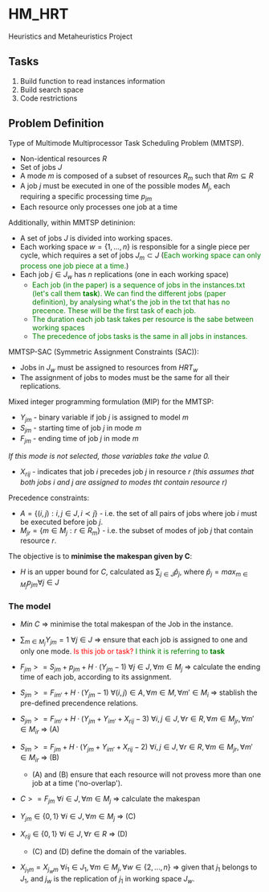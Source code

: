 # HM_HRT

<style>
r { color: Red }
b { color: Blue }
g { color: Green }
</style>

Heuristics and Metaheuristics Project

## Tasks

1. Build function to read instances information
2. Build search space
3. Code restrictions

## Problem Definition

Type of Multimode Multiprocessor Task Scheduling Problem (MMTSP).

- Non-identical resources $R$
- Set of jobs $J$
- A mode $m$ is composed of a subset of resources $R_m$ such that $Rm \subseteq R$
- A job $j$ must be executed in one of the possible modes $M_j$, each requiring a specific processing time $p_{jm}$
- Each resource only processes one job at a time

Additionally, within MMTSP detininion:

- A set of jobs $J$ is divided into working spaces.
- Each working space $w=\{1, ..., n\}$ is responsible for a single piece per cycle, which requires a set of jobs $J_m \subset J$ (<g>Each working space can only process one job piece at a time.</g>)
- Each job $j \in J_w$ has $n$ replications (one in each working space)
  - <g>Each job (in the paper) is a sequence of jobs in the instances.txt (let's call them **task**). We can find the different jobs (paper definition), by analysing what's the job in the txt that has no precence. These will be the first task of each job.</g>
  - <g>The duration each job task takes per resource is the sabe between working spaces</g>
  - <g>The precedence of jobs tasks is the same in all jobs in instances.</g>

MMTSP-SAC (Symmetric Assignment Constraints (SAC)):

- Jobs in $J_w$ must be assigned to resources from $HRT_w$
- The assignment of jobs to modes must be the same for all their replications.

Mixed integer programming formulation (MIP) for the MMTSP:

- $Y_{jm}$ - binary variable if job $j$ is assigned to model $m$
- $S_{jm}$ - starting time of job $j$ in mode $m$
- $F_{jm}$ - ending time of job $j$ in mode $m$

*If this mode is not selected, those variables take the value 0.*

- $X_{rij}$ - indicates that job $i$ precedes job $j$ in resource $r$ *(this assumes that both jobs $i$ and $j$ are assigned to modes tht contain resource $r$)*

Precedence constraints:

- $A = \{(i, j) : i, j \in J, i \prec j\}$ - i.e. the set of all pairs of jobs where job $i$ must be executed before job $j$.
- $M_{jr} = \{m \in M_j: r \in R_m\}$ - i.e. the subset of modes of job $j$ that contain resource $r$.

The objective is to **minimise the makespan given by C**:

- $H$ is an upper bound for $C$, calculated as $\sum_{j \in J}\hat{p}_j$, where $\hat{p}_j = max_{m \in M_j}p_{jm} \forall j \in J$

### The model

- $Min \ C \ \Longrightarrow$ minimise the total makespan of the Job in the instance.

- $\sum_{m \in M_j} Y_{jm} = 1 \ \forall j \in J \ \Longrightarrow$ ensure that each job is assigned to one and only one mode. <r>Is this job or task?</r> <g>I think it is referring to **task**</g>

- $F_{jm} >= S_{jm} + p_{jm} + H \cdot (Y_{jm} - 1) \ \forall j \in J, \forall m \in M_j \ \Longrightarrow$ calculate the ending time of each job, according to its assignment.

- $S_{jm} >= F_{im'} + H \cdot (Y_{jm} - 1) \ \forall (i, j) \in A, \forall m \in M, \forall m' \in M_i \ \Longrightarrow$ stablish the pre-defined precendence relations.

- $S_{jm} >= F_{im'} + H \cdot (Y_{jm} + Y_{im'} + X_{rij} - 3) \ \forall i, j \in J, \forall r \in R, \forall m \in M_{jr}, \forall m' \in M_{ir}\ \Longrightarrow$ (A)
- $S_{im} >= F_{jm} + H \cdot (Y_{jm} + Y_{im'} + X_{rij} - 2) \ \forall i, j \in J, \forall r \in R, \forall m \in M_{jr}, \forall m' \in M_{ir} \ \Longrightarrow$ (B)

  - (A) and (B) ensure that each resource will not provess more than one job at a time ('no-overlap').

- $C >= F_{jm} \ \forall i \in J, \forall m \in M_j \ \Longrightarrow$ calculate the makespan

- $Y_{jm} \in \{0, 1\} \ \forall i \in J, \forall m \in M_j \ \Longrightarrow$ (C)
- $X_{rij} \in \{0, 1\} \ \forall i \in J, \forall r \in R \ \Longrightarrow$ (D)
  - (C) and (D) define the domain of the variables. 

- $X_{j_1 m} = X_{j_w m} \ \forall i_1 \in J_1, \forall m \in M_j, \forall w \in \{2, ..., n\} \ \Longrightarrow$ given that $j_1$ belongs to $J_1$, and $j_w$ is the replication of $j_1$ in working space $J_w$.
